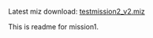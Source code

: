 Latest miz download:  [testmission2_v2.miz](https://github.com/dogjutsu/miztest/releases/download/testmission1_v1/testmission2_v1.miz)

This is readme for mission1.
